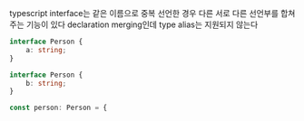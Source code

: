 
typescript interface는 같은 이름으로 중복 선언한 경우 다른 서로 다른 선언부를 합쳐주는 기능이 있다
declaration merging인데 type alias는 지원되지 않는다

``` ts
interface Person {
	a: string;
}

interface Person {
	b: string;
}

const person: Person = {

```